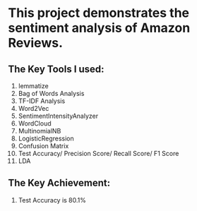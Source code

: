 # This project demonstrates the sentiment analysis of Amazon Reviews. 

## The Key Tools I used:
1. lemmatize 
2. Bag of Words Analysis
3. TF-IDF Analysis
4. Word2Vec
5. SentimentIntensityAnalyzer
6. WordCloud
7. MultinomialNB
8. LogisticRegression
9. Confusion Matrix
10. Test Accuracy/ Precision Score/ Recall Score/ F1 Score
11. LDA

## The Key Achievement: 
1. Test Accuracy is 80.1%

